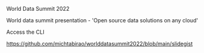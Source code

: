 World Data Summit 2022

World data summit presentation - 'Open source data solutions on any cloud'

Access the CLI 

https://github.com/michtabirao/worlddatasummit2022/blob/main/slidegist
